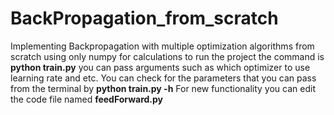 # BackPropagation_from_scratch
Implementing Backpropagation with multiple optimization algorithms from scratch using only numpy for calculations
to run the project the command is **python train.py** you can pass arguments such as which optimizer to use learning rate and etc.
You can check for the parameters that you can pass from the terminal by **python train.py -h**
For new functionality you can edit the code file named **feedForward.py**
